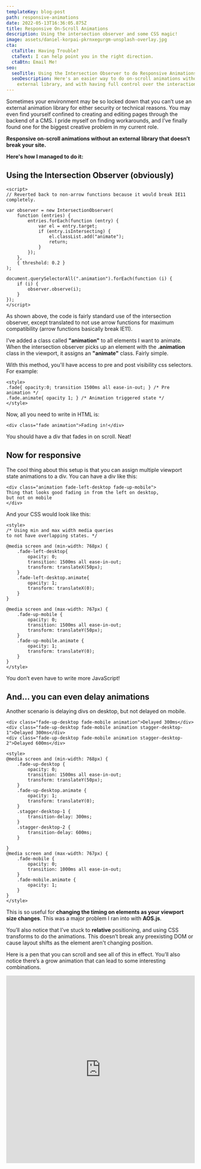 ```yaml
---
templateKey: blog-post
path: responsive-animations
date: 2022-05-13T16:36:05.875Z
title: Responsive On-Scroll Animations
description: Using the intersection observer and some CSS magic!
image: assets/daniel-korpai-pkrnxegurgm-unsplash-overlay.jpg
cta:
  ctaTitle: Having Trouble?
  ctaText: I can help point you in the right direction.
  ctaBtn: Email Me!
seo:
  seoTitle: Using the Intersection Observer to do Responsive Animations | Jason Somai
  seoDescription: Here's an easier way to do on-scroll animations without using an
    external library, and with having full control over the interactions.
---
```

Sometimes your environment may be so locked down that you can’t use an external animation library for either security or technical reasons. You may even find yourself confined to creating and editing pages through the backend of a CMS. I pride myself on finding workarounds, and I’ve finally found one for the biggest creative problem in my current role.

**Responsive on-scroll animations without an external library that doesn’t break your site.**

**Here's how I managed to do it:**

## Using the Intersection Observer (obviously)

```
<script>
// Reverted back to non-arrow functions because it would break IE11 completely.

var observer = new IntersectionObserver(
	function (entries) {
		entries.forEach(function (entry) {
			var el = entry.target;
			if (entry.isIntersecting) {
				el.classList.add("animate");
				return;
			}
		});
	},
	{ threshold: 0.2 }
);

document.querySelectorAll(".animation").forEach(function (i) {
	if (i) {
		observer.observe(i);
	}
});
</script>
```

As shown above, the code is fairly standard use of the intersection observer, except translated to not use arrow functions for maximum compatibility (arrow functions basically break IE11).

I’ve added a class called **"animation"** to all elements I want to animate. When the intersection observer picks up an element with the **.animation** class in the viewport, it assigns an **"animate"** class. Fairly simple. 

With this method, you'll have access to pre and post visibility css selectors. For example:

```
<style>
.fade{ opacity:0; transition 1500ms all ease-in-out; } /* Pre animation */
.fade.animate{ opacity 1; } /* Animation triggered state */
</style>
```

Now, all you need to write in HTML is:

```
<div class="fade animation">Fading in!</div>
```

You should have a div that fades in on scroll. Neat!

## Now for responsive

The cool thing about this setup is that you can assign multiple viewport state animations to a div. You can have a div like this:

```
<div class="animation fade-left-desktop fade-up-mobile">
Thing that looks good fading in from the left on desktop, 
but not on mobile
</div>
```

And your CSS would look like this:

```
<style>
/* Using min and max width media queries
to not have overlapping states. */

@media screen and (min-width: 768px) {
	.fade-left-desktop{
		opacity: 0;
		transition: 1500ms all ease-in-out;
		transform: translateX(50px);
	}
	.fade-left-desktop.animate{
		opacity: 1;
		transform: translateX(0);
	}
}

@media screen and (max-width: 767px) {
	.fade-up-mobile {
		opacity: 0;
		transition: 1500ms all ease-in-out;
        transform: translateY(50px);
	}
	.fade-up-mobile.animate {
		opacity: 1;
		transform: translateY(0);
	}
}
</style>
```

You don’t even have to write more JavaScript! 

## And... you can even delay animations

Another scenario is delaying divs on desktop, but not delayed on mobile.

```
<div class="fade-up-desktop fade-mobile animation">Delayed 300ms</div>
<div class="fade-up-desktop fade-mobile animation stagger-desktop-1">Delayed 300ms</div>
<div class="fade-up-desktop fade-mobile animation stagger-desktop-2">Delayed 600ms</div>

<style>
@media screen and (min-width: 768px) {
	.fade-up-desktop {
		opacity: 0;
		transition: 1500ms all ease-in-out;
		transform: translateY(50px);
	}
	.fade-up-desktop.animate {
		opacity: 1;
		transform: translateY(0);
	}
	.stagger-desktop-1 {
		transition-delay: 300ms;
	}
	.stagger-desktop-2 {
		transition-delay: 600ms;
	}

}
@media screen and (max-width: 767px) {
	.fade-mobile {
		opacity: 0;
		transition: 1000ms all ease-in-out;
	}
	.fade-mobile.animate {
		opacity: 1;
	}
}
</style>
```

This is so useful for **changing the timing on elements as your viewport size changes**. This was a major problem I ran into with **AOS.js**.

You’ll also notice that I’ve stuck to **relative** positioning, and using CSS transforms to do the animations. This doesn’t break any preexisting DOM or cause layout shifts as the element aren't changing position.

Here is a pen that you can scroll and see all of this in effect. You’ll also notice there’s a grow animation that can lead to some interesting combinations.

<iframe height="500" style="width: 100%;" scrolling="no" title="Easy On Scroll Responsive Animations" src="https://codepen.io/jsomai/embed/MWQgPRY?default-tab=result&theme-id=dark" frameborder="no" loading="lazy" allowtransparency="true" allowfullscreen="true">
  See the Pen <a href="https://codepen.io/jsomai/pen/MWQgPRY">
  Easy On Scroll Responsive Animations</a> by Jason Somai (<a href="https://codepen.io/jsomai">@jsomai</a>)
  on <a href="https://codepen.io">CodePen</a>.
</iframe>